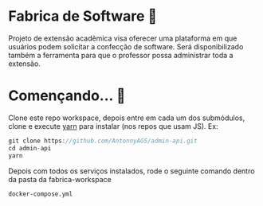 # Fabrica de Software :metal:
Projeto de extensão acadêmica visa oferecer uma plataforma em que usuários podem solicitar a confecção de software. Será disponibilizado também a ferramenta para que o professor possa administrar toda a extensão.

# Començando... :tada:
Clone este repo workspace, depois entre em cada um dos submódulos, clone e execute [yarn](https://yarnpkg.com/) para instalar (nos repos que usam JS). Ex:

```javascript
git clone https://github.com/AntonnyAGS/admin-api.git
cd admin-api
yarn
``` 

Depois com todos os serviços instalados, rode o seguinte comando dentro da pasta da fabrica-workspace 
```
docker-compose.yml
```
